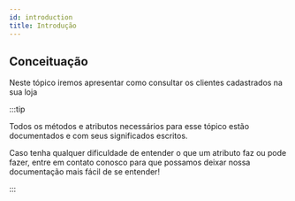```yaml
---
id: introduction
title: Introdução
---
```


## Conceituação

Neste tópico iremos apresentar como consultar os clientes cadastrados na sua loja

:::tip

Todos os métodos e atributos necessários para esse tópico estão documentados e com seus significados escritos.

Caso tenha qualquer dificuldade de entender o que um atributo faz ou pode fazer, entre em contato conosco para que possamos deixar nossa documentação mais fácil de se entender!

:::

